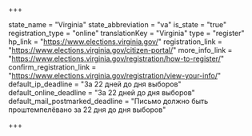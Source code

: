 +++

state_name = "Virginia"
state_abbreviation = "va"
is_state = "true"
registration_type = "online"
translationKey = "Virginia"
type = "register"
hp_link = "https://www.elections.virginia.gov/"
registration_link = "https://www.elections.virginia.gov/citizen-portal/"
more_info_link = "https://www.elections.virginia.gov/registration/how-to-register/"
confirm_registration_link = "https://www.elections.virginia.gov/registration/view-your-info/"
default_ip_deadline = "За 22 дней до дня выборов"
default_online_deadline = "За 22 дней до дня выборов"
default_mail_postmarked_deadline = "Письмо должно быть проштемпелёвано за 22 дня до дня выборов"

+++
